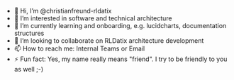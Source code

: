 - 👋 Hi, I’m @christianfreund-rldatix
- 👀 I’m interested in software and technical architecture
- 🌱 I’m currently learning and onboarding, e.g. lucidcharts, documentation structures
- 💞️ I’m looking to collaborate on RLDatix architecture development
- 📫 How to reach me: Internal Teams or Email
- ⚡ Fun fact: Yes, my name really means "friend". I try to be friendly to you as well ;-)

<!---
christianfreund-rldatix/christianfreund-rldatix is a ✨ special ✨ repository because its `README.md` (this file) appears on your GitHub profile.
You can click the Preview link to take a look at your changes.
--->
